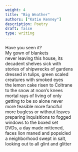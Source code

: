 ```yaml
---
weight: 4
title: "Big Weather"
authors: ["Katie Kenney"]
description: Poetry
draft: false
type: writing
---
```


Have you seen it?  
My gown of blankets  
never leaving this house, its  
decadent shelves sick with  
stories of shipwrecks of gardens  
dressed in tulips, green scaled  
creatures with smoked eyes  
the lemon cake risen to Coltrane  
to the snow at noon’s knees  
mortal rays of living of only  
getting to be so alone never  
more feasible more fanciful  
more bugless or without leaves  
preparing inquisitions to fogged  
windows to the boxed set  
DVDs, a day made mittened,  
faces lion maned and popsicled  
a neighborhood swept in salt,  
looking out to all glint and glitter
